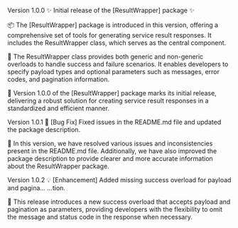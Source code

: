 Version 1.0.0
✨ Initial release of the [ResultWrapper] package ✨

📦 The [ResultWrapper] package is introduced in this version, offering a comprehensive set of tools for generating service result responses. It includes the ResultWrapper class, which serves as the central component.

🚀 The ResultWrapper class provides both generic and non-generic overloads to handle success and failure scenarios. It enables developers to specify payload types and optional parameters such as messages, error codes, and pagination information.

🎉 Version 1.0.0 of the [ResultWrapper] package marks its initial release, delivering a robust solution for creating service result responses in a standardized and efficient manner.


Version 1.0.1
🐛 [Bug Fix] Fixed issues in the README.md file and updated the package description.

📝 In this version, we have resolved various issues and inconsistencies present in the README.md file. Additionally, we have also improved the package description to provide clearer and more accurate information about the ResultWrapper package.

Version 1.0.2
💡 [Enhancement] Added missing success overload for payload and pagina…
…tion.

📝 This release introduces a new success overload that accepts payload and pagination as parameters, providing developers with the flexibility to omit the message and status code in the response when necessary.